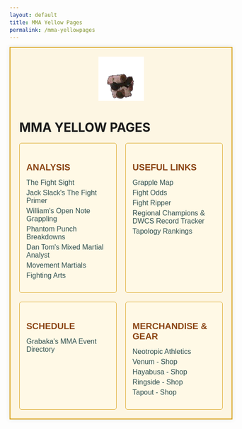 ```yaml
---
layout: default
title: MMA Yellow Pages
permalink: /mma-yellowpages
---
```

<div class="yellowpages-container">
   <center><div class="gif-container">
        <img src="/assets/choke.gif" alt="Choke GIF" width="103" height="100">
    </div></center>
    <h1>MMA YELLOW PAGES</h1>
    <div class="yellowpages-directory">
        <div class="directory-section">
            <h2>Analysis</h2>
            <ul>
                <li><a href="https://www.thefight-site.com/">The Fight Sight</a></li>
                <li><a href="https://www.fightprimer.com/">Jack Slack's The Fight Primer</a></li>
                <li><a href="https://www.opennotegrappling.com/">William's Open Note Grappling</a></li>
                <li><a href="https://phantompunchbreakdowns.substack.com/">Phantom Punch Breakdowns</a></li>
                <li><a href="https://mixedmartialanalyst.com/">Dan Tom's Mixed Martial Analyst</a></li>
               <li><a href="https://movementmartials.com/">Movement Martials</a></li>
               <li><a href="https://fightingarts.com/">Fighting Arts</a></li>
            </ul>
        </div>
        <div class="directory-section">
            <h2>Useful Links</h2>
            <ul>
                <li><a href="https://eel.is/GrappleMap/index.html">Grapple Map</a></li>
                <li><a href="https://fightodds.io/">Fight Odds</a></li>
                <li><a href="https://github.com/m4heshd/ufc-ripper">Fight Ripper</a></li>
                <li><a href="https://phre2.github.io/dwcs-regional-tracker/">Regional Champions & DWCS Record Tracker</a></li>
                <li><a href="tapology.com/rankings/ufc">Tapology Rankings</a></li>
            </ul>
        </div>
        <div class="directory-section">
            <h2>Schedule</h2>
            <ul>
                <li><a href="https://grabakahitman.com/">Grabaka's MMA Event Directory</a></li>
            </ul>
        </div>
        <div class="directory-section">
            <h2>Merchandise & Gear</h2>
            <ul>
                <li><a href="https://neotropicathletics.com/">Neotropic Athletics</a></li>
                <li><a href="#">Venum - Shop</a></li>
                <li><a href="#">Hayabusa - Shop</a></li>
                <li><a href="#">Ringside - Shop</a></li>
                <li><a href="#">Tapout - Shop</a></li>
            </ul>
        </div>
    </div>
</div>
<style>
    .yellowpages-container {
        max-width: 960px;
        margin: 0 auto;
        padding: 20px;
        background-color: #FDF6E3; /* Light yellow, like old paper */
        border: 2px solid #DAA520; /* Gold border for retro feel */
        box-shadow: 0 0 10px rgba(0, 0, 0, 0.1);
    }
    .yellowpages-directory {
        display: grid;
        grid-template-columns: repeat(auto-fit, minmax(200px, 1fr));
        gap: 20px;
    }
    .directory-section {
        background-color: #FFF9E6; /* Slightly off-white for pages */
        padding: 15px;
        border: 1px solid #DAA520;
        border-radius: 5px;
    }
    .directory-section h2 {
        font-family: 'GOBOLD', Impact, Verdana, sans-serif;
        color: #8B4513; /* Dark brown for header */
        font-size: 20px;
        margin-bottom: 10px;
        text-transform: uppercase;
    }
    .directory-section ul {
        list-style-type: none;
        padding: 0;
    }
    .directory-section li {
        margin: 5px 0;
    }
    .directory-section a {
        font-family: 'GOBOLD', Impact, Verdana, sans-serif;
        color: #2F4F4F; /* Dark slate gray for links */
        text-decoration: none;
        font-size: 16px;
    }
    .directory-section a:hover {
        color: #DAA520; /* Gold on hover */
        text-decoration: underline;
    }
</style>

